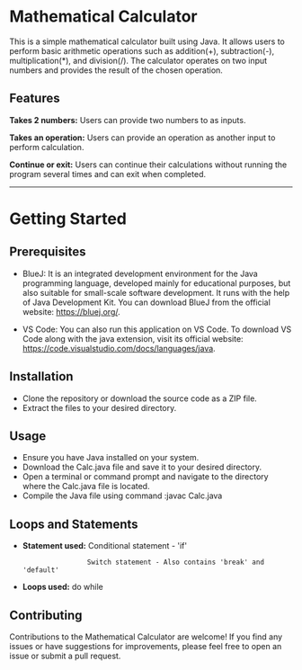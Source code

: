 # **Mathematical Calculator**

This is a simple mathematical calculator built using Java. It allows users to perform basic arithmetic operations such as addition(+), subtraction(-), multiplication(*), and division(/). The calculator operates on two input numbers and provides the result of the chosen operation.

## **Features**

**Takes 2 numbers:** Users can provide two numbers to as inputs.

**Takes an operation:** Users can provide an operation as another input to perform calculation.

**Continue or exit:** Users can continue their calculations without running the program several times and can exit when completed.
____________________________________________________________________________________________________________________________________________________________________

# **Getting Started**

## **Prerequisites**
* BlueJ: It is an integrated development environment for the Java programming language, developed mainly for educational purposes, but also suitable for small-scale software development. It runs with the help of Java Development Kit. You can download BlueJ from the official website: https://bluej.org/.

* VS Code: You can also run this application on VS Code. To download VS Code along with the java extension, visit its official website: https://code.visualstudio.com/docs/languages/java.

## **Installation**
* Clone the repository or download the source code as a ZIP file.
* Extract the files to your desired directory.

## **Usage**
* Ensure you have Java installed on your system.
* Download the Calc.java file and save it to your desired directory.
* Open a terminal or command prompt and navigate to the directory where the Calc.java file is located.
* Compile the Java file using command :javac Calc.java

## **Loops and Statements**
* **Statement used:** Conditional statement - 'if'
                      
                      Switch statement - Also contains 'break' and 'default'
* **Loops used:** do while

## **Contributing**

Contributions to the Mathematical Calculator are welcome! If you find any issues or have suggestions for improvements, please feel free to open an issue or submit a pull request.

